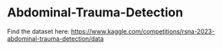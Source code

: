 # Abdominal-Trauma-Detection

Find the dataset here:
https://www.kaggle.com/competitions/rsna-2023-abdominal-trauma-detection/data
